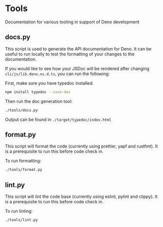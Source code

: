 # Tools

Documentation for various tooling in support of Deno development

## docs.py

This script is used to generate the API documentation for Deno. It can be useful
to run locally to test the formatting of your changes to the documentation.

If you would like to see how your JSDoc will be rendered after changing
`cli/js/lib.deno.ns.d.ts`, you can run the following:

First, make sure you have typedoc installed:

```bash
npm install typedoc --save-dev
```

Then run the doc generation tool:

```bash
./tools/docs.py
```

Output can be found in `./target/typedoc/index.html`

## format.py

This script will format the code (currently using prettier, yapf and rustfmt).
It is a prerequisite to run this before code check in.

To run formatting:

```bash
./tools/format.py
```

## lint.py

This script will lint the code base (currently using eslint, pylint and clippy).
It is a prerequisite to run this before code check in.

To run linting:

```bash
./tools/lint.py
```
